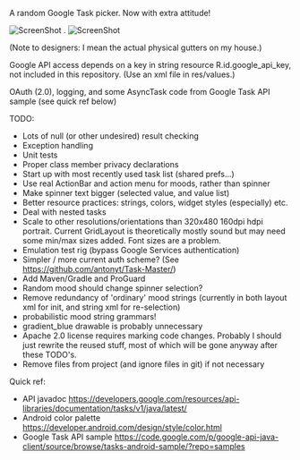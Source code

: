 A random Google Task picker. Now with extra attitude!

![ScreenShot](https://raw.github.com/alexmdavis/WhatToDo/screenshots/WhatToDo-shot1.png) . ![ScreenShot](https://raw.github.com/alexmdavis/WhatToDo/screenshots/WhatToDo-shot2.png)

(Note to designers: I mean the actual physical gutters on my house.)

Google API access depends on a key in string resource R.id.google_api_key, not included in this repository. (Use an xml file in res/values.)

OAuth (2.0), logging, and some AsyncTask code from Google Task API sample (see quick ref below)

TODO:

- Lots of null (or other undesired) result checking
- Exception handling
- Unit tests
- Proper class member privacy declarations
- Start up with most recently used task list (shared prefs...)
- Use real ActionBar and action menu for moods, rather than spinner
- Make spinner text bigger (selected value, and value list)
- Better resource practices: strings, colors, widget styles (especially) etc.
- Deal with nested tasks
- Scale to other resolutions/orientations than 320x480 160dpi hdpi portrait. Current GridLayout is theoretically mostly sound but may need some min/max sizes added. Font sizes are a problem.
- Emulation test rig (bypass Google Services authentication)
- Simpler / more current auth scheme? (See https://github.com/antonyt/Task-Master/)
- Add Maven/Gradle and ProGuard
- Random mood should change spinner selection?
- Remove redundancy of 'ordinary' mood strings (currently in both layout xml for init, and string xml for re-selection)
- probabilistic mood string grammars!
- gradient_blue drawable is probably unnecessary
- Apache 2.0 license requires marking code changes. Probably I should just rewrite the reused stuff, most of which will be gone anyway after these TODO's.
- Remove files from project (and ignore files in git) if not necessary

Quick ref:
- API javadoc https://developers.google.com/resources/api-libraries/documentation/tasks/v1/java/latest/
- Android color palette https://developer.android.com/design/style/color.html
- Google Task API sample https://code.google.com/p/google-api-java-client/source/browse/tasks-android-sample/?repo=samples
